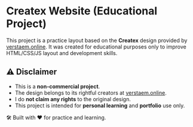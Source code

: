 # Createx Website (Educational Project)

This project is a practice layout based on the **Createx** design provided by [verstaem.online](https://verstaem.online/projects/createx/). It was created for educational purposes only to improve HTML/CSS/JS layout and development skills.

## ⚠️ Disclaimer

- This is a **non-commercial project**.
- The design belongs to its rightful creators at [verstaem.online](https://verstaem.online/).
- I do **not claim any rights** to the original design.
- This project is intended for **personal learning** and **portfolio** use only.

🛠️ Built with ❤️ for practice and learning.
